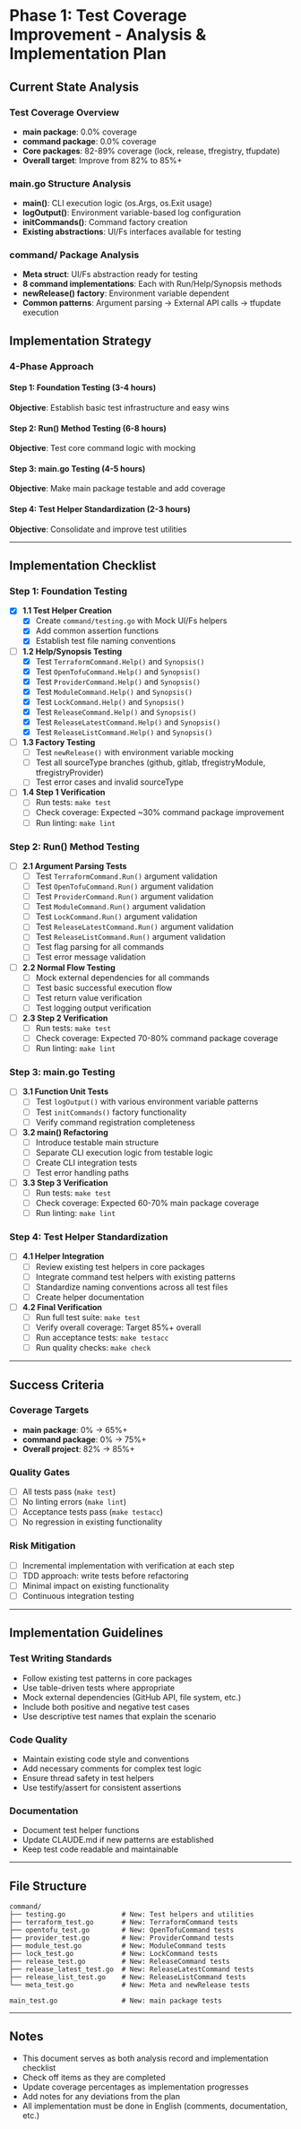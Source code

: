 # Phase 1: Test Coverage Improvement - Analysis & Implementation Plan

## Current State Analysis

### Test Coverage Overview
- **main package**: 0.0% coverage
- **command package**: 0.0% coverage  
- **Core packages**: 82-89% coverage (lock, release, tfregistry, tfupdate)
- **Overall target**: Improve from 82% to 85%+

### main.go Structure Analysis
- **main()**: CLI execution logic (os.Args, os.Exit usage)
- **logOutput()**: Environment variable-based log configuration
- **initCommands()**: Command factory creation
- **Existing abstractions**: UI/Fs interfaces available for testing

### command/ Package Analysis
- **Meta struct**: UI/Fs abstraction ready for testing
- **8 command implementations**: Each with Run/Help/Synopsis methods
- **newRelease() factory**: Environment variable dependent
- **Common patterns**: Argument parsing → External API calls → tfupdate execution

## Implementation Strategy

### 4-Phase Approach

#### Step 1: Foundation Testing (3-4 hours)
**Objective**: Establish basic test infrastructure and easy wins

#### Step 2: Run() Method Testing (6-8 hours)  
**Objective**: Test core command logic with mocking

#### Step 3: main.go Testing (4-5 hours)
**Objective**: Make main package testable and add coverage

#### Step 4: Test Helper Standardization (2-3 hours)
**Objective**: Consolidate and improve test utilities

---

## Implementation Checklist

### Step 1: Foundation Testing
- [x] **1.1 Test Helper Creation**
  - [x] Create `command/testing.go` with Mock UI/Fs helpers
  - [x] Add common assertion functions
  - [x] Establish test file naming conventions
  
- [ ] **1.2 Help/Synopsis Testing**
  - [x] Test `TerraformCommand.Help()` and `Synopsis()`
  - [x] Test `OpenTofuCommand.Help()` and `Synopsis()`
  - [x] Test `ProviderCommand.Help()` and `Synopsis()`
  - [x] Test `ModuleCommand.Help()` and `Synopsis()`
  - [x] Test `LockCommand.Help()` and `Synopsis()`
  - [x] Test `ReleaseCommand.Help()` and `Synopsis()`
  - [x] Test `ReleaseLatestCommand.Help()` and `Synopsis()`
  - [x] Test `ReleaseListCommand.Help()` and `Synopsis()`
  
- [ ] **1.3 Factory Testing**
  - [ ] Test `newRelease()` with environment variable mocking
  - [ ] Test all sourceType branches (github, gitlab, tfregistryModule, tfregistryProvider)
  - [ ] Test error cases and invalid sourceType
  
- [ ] **1.4 Step 1 Verification**
  - [ ] Run tests: `make test`
  - [ ] Check coverage: Expected ~30% command package improvement
  - [ ] Run linting: `make lint`

### Step 2: Run() Method Testing
- [ ] **2.1 Argument Parsing Tests**
  - [ ] Test `TerraformCommand.Run()` argument validation
  - [ ] Test `OpenTofuCommand.Run()` argument validation
  - [ ] Test `ProviderCommand.Run()` argument validation
  - [ ] Test `ModuleCommand.Run()` argument validation
  - [ ] Test `LockCommand.Run()` argument validation
  - [ ] Test `ReleaseLatestCommand.Run()` argument validation
  - [ ] Test `ReleaseListCommand.Run()` argument validation
  - [ ] Test flag parsing for all commands
  - [ ] Test error message validation
  
- [ ] **2.2 Normal Flow Testing**
  - [ ] Mock external dependencies for all commands
  - [ ] Test basic successful execution flow
  - [ ] Test return value verification
  - [ ] Test logging output verification
  
- [ ] **2.3 Step 2 Verification**
  - [ ] Run tests: `make test`
  - [ ] Check coverage: Expected 70-80% command package coverage
  - [ ] Run linting: `make lint`

### Step 3: main.go Testing
- [ ] **3.1 Function Unit Tests**
  - [ ] Test `logOutput()` with various environment variable patterns
  - [ ] Test `initCommands()` factory functionality
  - [ ] Verify command registration completeness
  
- [ ] **3.2 main() Refactoring**
  - [ ] Introduce testable main structure
  - [ ] Separate CLI execution logic from testable logic
  - [ ] Create CLI integration tests
  - [ ] Test error handling paths
  
- [ ] **3.3 Step 3 Verification**
  - [ ] Run tests: `make test`
  - [ ] Check coverage: Expected 60-70% main package coverage
  - [ ] Run linting: `make lint`

### Step 4: Test Helper Standardization
- [ ] **4.1 Helper Integration**
  - [ ] Review existing test helpers in core packages
  - [ ] Integrate command test helpers with existing patterns
  - [ ] Standardize naming conventions across all test files
  - [ ] Create helper documentation
  
- [ ] **4.2 Final Verification**
  - [ ] Run full test suite: `make test`
  - [ ] Verify overall coverage: Target 85%+ overall
  - [ ] Run acceptance tests: `make testacc`
  - [ ] Run quality checks: `make check`

---

## Success Criteria

### Coverage Targets
- **main package**: 0% → 65%+
- **command package**: 0% → 75%+
- **Overall project**: 82% → 85%+

### Quality Gates
- [ ] All tests pass (`make test`)
- [ ] No linting errors (`make lint`)
- [ ] Acceptance tests pass (`make testacc`)
- [ ] No regression in existing functionality

### Risk Mitigation
- [ ] Incremental implementation with verification at each step
- [ ] TDD approach: write tests before refactoring
- [ ] Minimal impact on existing functionality
- [ ] Continuous integration testing

---

## Implementation Guidelines

### Test Writing Standards
- Follow existing test patterns in core packages
- Use table-driven tests where appropriate
- Mock external dependencies (GitHub API, file system, etc.)
- Include both positive and negative test cases
- Use descriptive test names that explain the scenario

### Code Quality
- Maintain existing code style and conventions
- Add necessary comments for complex test logic
- Ensure thread safety in test helpers
- Use testify/assert for consistent assertions

### Documentation
- Document test helper functions
- Update CLAUDE.md if new patterns are established
- Keep test code readable and maintainable

---

## File Structure

```
command/
├── testing.go              # New: Test helpers and utilities
├── terraform_test.go       # New: TerraformCommand tests
├── opentofu_test.go        # New: OpenTofuCommand tests
├── provider_test.go        # New: ProviderCommand tests
├── module_test.go          # New: ModuleCommand tests
├── lock_test.go            # New: LockCommand tests
├── release_test.go         # New: ReleaseCommand tests
├── release_latest_test.go  # New: ReleaseLatestCommand tests
├── release_list_test.go    # New: ReleaseListCommand tests
└── meta_test.go            # New: Meta and newRelease tests

main_test.go                # New: main package tests
```

---

## Notes

- This document serves as both analysis record and implementation checklist
- Check off items as they are completed
- Update coverage percentages as implementation progresses
- Add notes for any deviations from the plan
- All implementation must be done in English (comments, documentation, etc.)